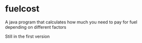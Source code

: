 # fuelcost

A java program that calculates how much you need to pay for fuel depending on different factors

Still in the first version
